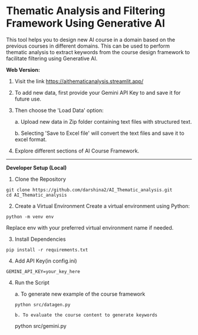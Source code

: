 # Thematic Analysis and Filtering Framework Using Generative AI 

This tool helps you to design new AI course in a domain based on the previous courses in different domains. This can be used to perform thematic analysis to extract keywords from the course design framework to facilitate filtering using Generative AI.


**Web Version:**

1. Visit the link https://aithematicanalysis.streamlit.app/
   
2. To add new data, first provide your Gemini API Key to  and save it for future use.

3. Then choose the 'Load Data' option:
   
   a. Upload new data in Zip folder containing text files with structured text.
   
   b. Selecting 'Save to Excel file' will convert the text files and save it to excel format.
   
5. Explore different sections of AI Course Framework.

---

**Developer Setup (Local)**

1. Clone the Repository
```
git clone https://github.com/darshina2/AI_Thematic_analysis.git
cd AI_Thematic_analysis
```
2. Create a Virtual Environment
Create a virtual environment using Python:
```
python -m venv env
```
Replace env with your preferred virtual environment name if needed.

3. Install Dependencies
```
pip install -r requirements.txt
```
4. Add API Key(in config.ini)
```
GEMINI_API_KEY=your_key_here
```
4. Run the Script
   
   a. To generate new example of the course framework
   ```
   python src/datagen.py
   
   b. To evaluate the course content to generate keywords
   ```
   python src/gemini.py
    
